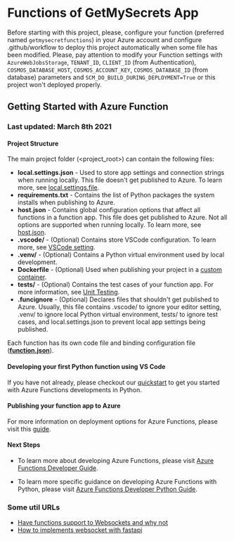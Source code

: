 # Functions of GetMySecrets App

Before starting with this project, please, configure your function (preferred named `getmysecretfunctions`) in your Azure account and configure .github/workflow to deploy this project automatically when some file has been modified. Please, pay attention to modify your Function settings with `AzureWebJobsStorage`, `TENANT_ID`, `CLIENT_ID` (from Authentication), `COSMOS_DATABASE_HOST`, `COSMOS_ACCOUNT_KEY`, `COSMOS_DATABASE_ID` (from database) parameters and `SCM_DO_BUILD_DURING_DEPLOYMENT=True` or this project won't deployed properly.

## Getting Started with Azure Function
### Last updated: March 8th 2021

#### Project Structure
The main project folder (<project_root>) can contain the following files:

* **local.settings.json** - Used to store app settings and connection strings when running locally. This file doesn't get published to Azure. To learn more, see [local.settings.file](https://aka.ms/azure-functions/python/local-settings).
* **requirements.txt** - Contains the list of Python packages the system installs when publishing to Azure.
* **host.json** - Contains global configuration options that affect all functions in a function app. This file does get published to Azure. Not all options are supported when running locally. To learn more, see [host.json](https://aka.ms/azure-functions/python/host.json).
* **.vscode/** - (Optional) Contains store VSCode configuration. To learn more, see [VSCode setting](https://aka.ms/azure-functions/python/vscode-getting-started).
* **.venv/** - (Optional) Contains a Python virtual environment used by local development.
* **Dockerfile** - (Optional) Used when publishing your project in a [custom container](https://aka.ms/azure-functions/python/custom-container).
* **tests/** - (Optional) Contains the test cases of your function app. For more information, see [Unit Testing](https://aka.ms/azure-functions/python/unit-testing).
* **.funcignore** - (Optional) Declares files that shouldn't get published to Azure. Usually, this file contains .vscode/ to ignore your editor setting, .venv/ to ignore local Python virtual environment, tests/ to ignore test cases, and local.settings.json to prevent local app settings being published.

Each function has its own code file and binding configuration file ([**function.json**](https://aka.ms/azure-functions/python/function.json)).

#### Developing your first Python function using VS Code

If you have not already, please checkout our [quickstart](https://aka.ms/azure-functions/python/quickstart) to get you started with Azure Functions developments in Python. 

#### Publishing your function app to Azure 

For more information on deployment options for Azure Functions, please visit this [guide](https://docs.microsoft.com/en-us/azure/azure-functions/create-first-function-vs-code-python#publish-the-project-to-azure).

#### Next Steps

* To learn more about developing Azure Functions, please visit [Azure Functions Developer Guide](https://aka.ms/azure-functions/python/developer-guide).

* To learn more specific guidance on developing Azure Functions with Python, please visit [Azure Functions Developer Python Guide](https://aka.ms/azure-functions/python/python-developer-guide).

### Some util URLs

* [Have functions support to Websockets and why not](https://stackoverflow.com/questions/62179819/how-can-i-have-websockets-connect-to-an-azure-function)
* [How to implements websocket with fastapi](https://fastapi.tiangolo.com/advanced/websockets/)